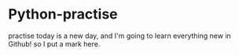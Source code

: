 # Python-practise
practise
today is a new day, and I'm going to learn everything new in Github! so I put a mark here.
